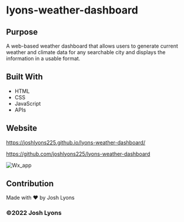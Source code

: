 # lyons-weather-dashboard

## Purpose
A web-based weather dashboard that allows users to generate current weather and climate data for any searchable city and displays the information in a usable format.

## Built With
* HTML
* CSS
* JavaScript
* APIs

## Website
https://joshlyons225.github.io/lyons-weather-dashboard/

https://github.com/joshlyons225/lyons-weather-dashboard

![Wx_app](https://user-images.githubusercontent.com/95392565/151725822-08e54bef-6b15-416f-a9a6-557f86637b90.png)

## Contribution
Made with ❤️ by Josh Lyons

### ©️2022 Josh Lyons
